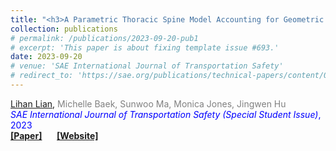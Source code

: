 ```yaml
---
title: "<h3>A Parametric Thoracic Spine Model Accounting for Geometric Variations by Age, Sex, Stature, and Body Mass Index</h3>"
collection: publications
# permalink: /publications/2023-09-20-pub1
# excerpt: 'This paper is about fixing template issue #693.'
date: 2023-09-20
# venue: 'SAE International Journal of Transportation Safety'
# redirect_to: 'https://sae.org/publications/technical-papers/content/09-11-02-0012/'
---
```


<u>Lihan Lian</u>, <span style="color: gray;">Michelle Baek, Sunwoo Ma, Monica Jones, Jingwen Hu </span><br>
<span style="color: blue;">*SAE International Journal of Transportation Safety (Special Student Issue)*, 2023 </span><br>
<i class="fa-solid fa-book-open"></i> [**[Paper]**](https://sae.org/publications/technical-papers/content/09-11-02-0012/) &nbsp;&nbsp;&nbsp;&nbsp;<i class="fab fa-chrome"></i> [**[Website]**](https://humanshape.org/HERMES/MDP_web_public/HERMES_geometry_model/)
<!-- Published in *SAE International Journal of Transportation Safety*, 2023 -->
